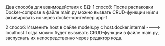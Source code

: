 Два способа для взаимодействия с БД:
  1 способ:
После распаковки Docker-compose в файле main.py можно вызвать CRUD-функции и/или активировать их через docker-контейнер app-1.

  2 способ:
Изменить host в файле models.py c host.docker.internal ---->  localhost
Тогда можно будет вызывать CRUD-функции в файле main.py, заспускать их непосредственно через редактор кода.
